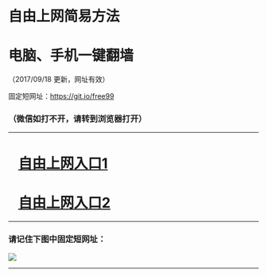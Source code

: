 ﻿# 自由上网简易方法

# 电脑、手机一键翻墙

（2017/09/18 更新，网址有效）

固定短网址：https://git.io/free99

### （微信如打不开，请转到浏览器打开）


***





# &nbsp;&nbsp; <a href="http://ft45321541.fwq-tz1005.info/fwqtz01.html?t=091800120599 " target="_blank">自由上网入口1</a>
# &nbsp;&nbsp; <a href="http://ft2432920672.fwq-tz1006.info/fwqtz02.html?t=091800110590 " target="_blank">自由上网入口2</a>
***

### 请记住下图中固定短网址：

<img src="https://s3-us-west-2.amazonaws.com/fwq-1001/yjfq-20170905okok.png" /> 


***

